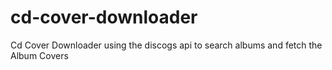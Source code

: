 # cd-cover-downloader
Cd Cover Downloader using the discogs api to search albums and fetch the Album Covers
